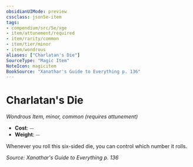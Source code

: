 ```yaml
---
obsidianUIMode: preview
cssclass: json5e-item
tags:
- compendium/src/5e/xge
- item/attunement/required
- item/rarity/common
- item/tier/minor
- item/wondrous
aliases: ["Charlatan's Die"]
SourceType: "Magic Item"
NoteIcon: magicitem
BookSource: "Xanathar's Guide to Everything p. 136"
---
```

# Charlatan's Die
*Wondrous Item, minor, common (requires attunement)*  

- **Cost**: ⏤
- **Weight**: ⏤

Whenever you roll this six-sided die, you can control which number it rolls.

*Source: Xanathar's Guide to Everything p. 136*